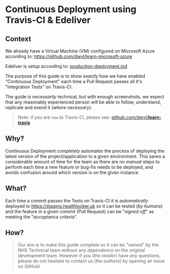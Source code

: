# Continuous Deployment using Travis-CI & Edeliver

## Context

We already have a Virtual Machine (VM) configured on Microsoft Azure
according to: https://github.com/dwyl/learn-microsoft-azure

Edeliver is setup according to:
[production-deployment.md](https://github.com/dwyl/learn-phoenix-framework/blob/master/production-deployment.md)

The purpose of this guide is to show _exactly_ how we have enabled
"Continuous Deployment" each time a Pull Request passes all it's
"Integration Tests" on Travis-CI.

The guide is _necessarily_ technical, but with enough screenshots,
we expect that any reasonably experienced person will be able
to follow, understand, replicate and exend it (_where necessary_).

> Note: if you are `new` to Travis-CI, please see:
[github.com/dwyl/**learn-travis**](https://github.com/dwyl/learn-travis)

## Why?

Continuous Deployment _completely_ automates the process of
deploying the latest version of the project/application to a given environment.
This saves a _considerable_ amount of time for the team as
there are no _manual_ steps to perform each time a new feature or bug-fix
needs to be deployed, and avoids confusion around which version is
on the given instance.


## What?

Each time a commit passes the Tests on Travis-CI it is _automatically_
deployed to https://staging.healthlocker.uk so it can be tested
(_by humans_) and the feature in a given commit (Pull Request)
can be "_signed off_" as meeting the "_acceptance criteria_".

## How?

> Our aim is to make this guide _complete_ so it can be "_owned_" by
the NHS Technical team without any _dependence_ on the _original_ development
team. However if you (_the reader_) have _any_ questions,
please do not hesitate to contact us (_the authors_) by opening an issue on GitHub!
